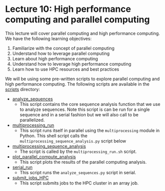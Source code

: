 # Lecture 10: High performance computing and parallel computing

This lecture will cover parallel computing and high performance computing.
We have the following learning objectives:
1. Familiarize with the concept of parallel computing
2. Understand how to leverage parallel computing
3. Learn about high performance computing
4. Understand how to leverage high performance computing
5. Learn how to use HPC resources and best practices

We will be using some pre-written scripts to explore parallel computing and high performance computing.
The following scripts are available in the [scripts](./scripts) directory:
* [analyze_sequences](scripts/analyze_sequences.py)
    * This script  contains the core sequence analysis function that we use to analyze sequences.
    Note this script is can be run for a single sequence and in a serial fashion but we will also call to be parallelized.
* [multiprocessing_run](scripts/multiprocessing_run.sh)
    * This script runs itself in parallel using the `multiprocessing` module in Python.
    This shell script calls the `multiprocessing_sequence_analysis.py` script below
* [multiprocessing_sequence_analysis](scripts/multiprocessing_sequence_analysis.py)
    * The script is called by the `multiprocessing_run.sh` script.
* [plot_parallel_compute_analysis](scripts/plot_parallel_compute_analysis.py)
    * This script plots the results of the parallel computing analysis.
* [serial_run](scripts/serial_run.sh)
    * This script runs the `analyze_sequences.py` script in serial.
* [submit_jobs_HPC](scripts/submit_jobs_HPC.sh)
    * This script submits jobs to the HPC cluster in an array job.
